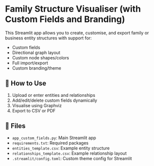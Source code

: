 # Family Structure Visualiser (with Custom Fields and Branding)

This Streamlit app allows you to create, customise, and export family or business entity structures with support for:
- Custom fields
- Directional graph layout
- Custom node shapes/colors
- Full import/export
- Custom branding/theme

## 🚀 How to Use
1. Upload or enter entities and relationships
2. Add/edit/delete custom fields dynamically
3. Visualise using Graphviz
4. Export to CSV or PDF

## 📁 Files
- `app_custom_fields.py`: Main Streamlit app
- `requirements.txt`: Required packages
- `entities_template.csv`: Example entity structure
- `relationships_template.csv`: Example relationship layout
- `.streamlit/config.toml`: Custom theme config for Streamlit
